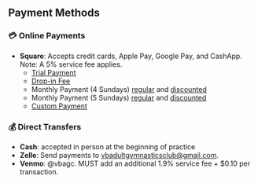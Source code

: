 <!---layout: page
title: "Pay"
permalink: /pay--->

## Payment Methods

### 💳 Online Payments
- **Square**: Accepts credit cards, Apple Pay, Google Pay, and CashApp. Note: A 5% service fee applies.
  - [Trial Payment](https://square.link/u/ucWyyqBL)
  - [Drop-in Fee](https://square.link/u/Ru9RugPL)
  - Monthly Payment (4 Sundays) [regular](https://square.link/u/XpO6LrDI) and [discounted](https://square.link/u/7zpzmD9Q)
  - Monthly Payment (5 Sundays) [regular](https://square.link/u/Gvg9FSeI) and [discounted](https://square.link/u/9yVb66ld)
  - [Custom Payment](https://square.link)

### 💰 Direct Transfers
- **Cash**: accepted in person at the beginning of practice
- **Zelle**: Send payments to vbadultgymnasticsclub@gmail.com.
- **Venmo**: @vbagc. MUST add an additional 1.9% service fee + $0.10 per transaction.

